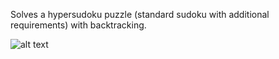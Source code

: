 Solves a hypersudoku puzzle (standard sudoku with additional requirements) with backtracking.

![alt text](https://raw.githubusercontent.com/RylandWang/Djikstra-Pixel-Marcher/master/hypersudoku.jpg)
